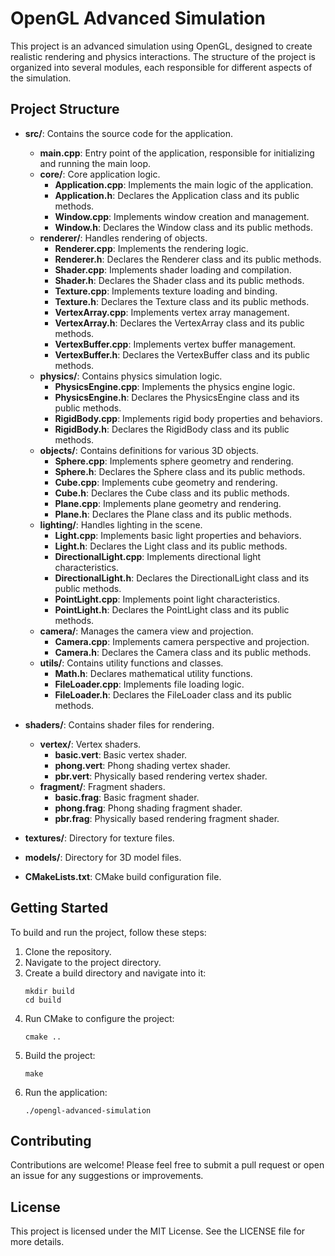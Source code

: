 # OpenGL Advanced Simulation

This project is an advanced simulation using OpenGL, designed to create realistic rendering and physics interactions. The structure of the project is organized into several modules, each responsible for different aspects of the simulation.

## Project Structure

- **src/**: Contains the source code for the application.
  - **main.cpp**: Entry point of the application, responsible for initializing and running the main loop.
  - **core/**: Core application logic.
    - **Application.cpp**: Implements the main logic of the application.
    - **Application.h**: Declares the Application class and its public methods.
    - **Window.cpp**: Implements window creation and management.
    - **Window.h**: Declares the Window class and its public methods.
  - **renderer/**: Handles rendering of objects.
    - **Renderer.cpp**: Implements the rendering logic.
    - **Renderer.h**: Declares the Renderer class and its public methods.
    - **Shader.cpp**: Implements shader loading and compilation.
    - **Shader.h**: Declares the Shader class and its public methods.
    - **Texture.cpp**: Implements texture loading and binding.
    - **Texture.h**: Declares the Texture class and its public methods.
    - **VertexArray.cpp**: Implements vertex array management.
    - **VertexArray.h**: Declares the VertexArray class and its public methods.
    - **VertexBuffer.cpp**: Implements vertex buffer management.
    - **VertexBuffer.h**: Declares the VertexBuffer class and its public methods.
  - **physics/**: Contains physics simulation logic.
    - **PhysicsEngine.cpp**: Implements the physics engine logic.
    - **PhysicsEngine.h**: Declares the PhysicsEngine class and its public methods.
    - **RigidBody.cpp**: Implements rigid body properties and behaviors.
    - **RigidBody.h**: Declares the RigidBody class and its public methods.
  - **objects/**: Contains definitions for various 3D objects.
    - **Sphere.cpp**: Implements sphere geometry and rendering.
    - **Sphere.h**: Declares the Sphere class and its public methods.
    - **Cube.cpp**: Implements cube geometry and rendering.
    - **Cube.h**: Declares the Cube class and its public methods.
    - **Plane.cpp**: Implements plane geometry and rendering.
    - **Plane.h**: Declares the Plane class and its public methods.
  - **lighting/**: Handles lighting in the scene.
    - **Light.cpp**: Implements basic light properties and behaviors.
    - **Light.h**: Declares the Light class and its public methods.
    - **DirectionalLight.cpp**: Implements directional light characteristics.
    - **DirectionalLight.h**: Declares the DirectionalLight class and its public methods.
    - **PointLight.cpp**: Implements point light characteristics.
    - **PointLight.h**: Declares the PointLight class and its public methods.
  - **camera/**: Manages the camera view and projection.
    - **Camera.cpp**: Implements camera perspective and projection.
    - **Camera.h**: Declares the Camera class and its public methods.
  - **utils/**: Contains utility functions and classes.
    - **Math.h**: Declares mathematical utility functions.
    - **FileLoader.cpp**: Implements file loading logic.
    - **FileLoader.h**: Declares the FileLoader class and its public methods.

- **shaders/**: Contains shader files for rendering.
  - **vertex/**: Vertex shaders.
    - **basic.vert**: Basic vertex shader.
    - **phong.vert**: Phong shading vertex shader.
    - **pbr.vert**: Physically based rendering vertex shader.
  - **fragment/**: Fragment shaders.
    - **basic.frag**: Basic fragment shader.
    - **phong.frag**: Phong shading fragment shader.
    - **pbr.frag**: Physically based rendering fragment shader.

- **textures/**: Directory for texture files.

- **models/**: Directory for 3D model files.

- **CMakeLists.txt**: CMake build configuration file.

## Getting Started

To build and run the project, follow these steps:

1. Clone the repository.
2. Navigate to the project directory.
3. Create a build directory and navigate into it:
   ```
   mkdir build
   cd build
   ```
4. Run CMake to configure the project:
   ```
   cmake ..
   ```
5. Build the project:
   ```
   make
   ```
6. Run the application:
   ```
   ./opengl-advanced-simulation
   ```

## Contributing

Contributions are welcome! Please feel free to submit a pull request or open an issue for any suggestions or improvements.

## License

This project is licensed under the MIT License. See the LICENSE file for more details.